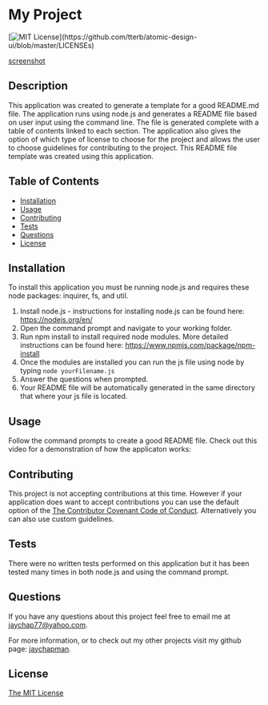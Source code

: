# My Project
[![MIT License](https://img.shields.io/apm/l/atomic-design-ui.svg?)](https://github.com/tterb/atomic-design-ui/blob/master/LICENSEs)

[screenshot](assets/img/screenshot1.jpg)

## Description 

This application was created to generate a template for a good README.md file. The application runs using node.js and generates a README file based on user input using the command line. The file is generated complete with a table of contents linked to each section. The application also gives the option of which type of license to choose for the project and allows the user to choose guidelines for contributing to the project. This README file template was created using this application.

## Table of Contents

* [Installation](#installation)
* [Usage](#usage)
* [Contributing](#Contributing)
* [Tests](#Tests)
* [Questions](#Questions)
* [License](#license)

## Installation

To install this application you must be running node.js and requires these node packages: inquirer, fs, and util.

1. Install node.js - instructions for installing node.js can be found here: https://nodejs.org/en/
2. Open the command prompt and navigate to your working folder.
3. Run npm install to install required node modules. More detailed instructions can be found here: https://www.npmjs.com/package/npm-install
4. Once the modules are installed you can run the js file using node by typing `node yourFilename.js`
5. Answer the questions when prompted.
6. Your README file will be automatically generated in the same directory that where your js file is located.

## Usage

Follow the command prompts to create a good README file. Check out this video for a demonstration of how the applicaton works:

## Contributing

This project is not accepting contributions at this time. However if your application does want to accept contributions you can use the default option of the [The Contributor Covenant Code of Conduct](https://www.contributor-covenant.org/version/2/0/code_of_conduct/). Alternatively you can also use custom guidelines.

## Tests

There were no written tests performed on this application but it has been tested many times in both node.js and using the command prompt.

## Questions

If you have any questions about this project feel free to email me at jaychap77@yahoo.com. 

For more information, or to check out my other projects visit my github page: [jaychapman](https://github.com/jaychapman).

## License

[The MIT License](https://opensource.org/licenses/MIT)
  
